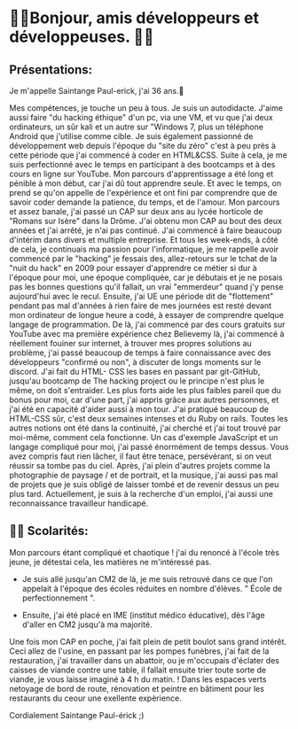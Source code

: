 # 🔸🔹Bonjour, amis développeurs et développeuses. 🔸🔹

## Présentations:

<p>Je m'appelle Saintange Paul-erick, j'ai 36 ans.🙂<p/>

<p>Mes compétences, je touche un peu à tous. Je suis un autodidacte.
 J'aime aussi faire "du hacking éthique" d'un pc, via une VM, et vu que j'ai deux ordinateurs, un sûr kali et un autre sur "Windows 7, plus un téléphone Android que j'utilise comme cible. Je suis également passionné de développement web depuis l'époque du "site du zéro" c'est à peu près à cette période que j'ai commencé à coder en HTML&CSS. Suite à cela, je me suis perfectionné avec le temps en participant à des bootcamps et à des cours en ligne sur YouTube. Mon parcours d'apprentissage a été long et pénible à mon début, car j'ai dû tout apprendre seule. Et avec le temps, on prend se qu'on appelle de l'expérience et ont fini par comprendre que de savoir coder demande la patience, du temps, et de l'amour. Mon parcours et assez banale, j'ai passé un CAP sur deux ans au lycée horticole de "Romans sur Isère" dans la Drôme. J'ai obtenu mon CAP au bout des deux années et j'ai arrêté, je n'ai pas continué. J'ai commencé à faire beaucoup d'intérim dans divers et multiple entreprise. Et tous les week-ends, à côté de cela, je continuais ma passion pour l'informatique, je me rappelle avoir commencé par le "hacking" je fessais des, allez-retours sur le tchat de la "nuit du hack" en 2009 pour essayer d'apprendre ce métier si dur à l'époque pour moi, une époque compliquée, car je débutais et je ne posais pas les bonnes questions qu'il fallait, un vrai "emmerdeur" quand j'y pense aujourd'hui avec le recul. Ensuite, j'ai UE une période dit de "flottement" pendant pas mal d'années à rien faire de mes journées est resté devant mon ordinateur de longue heure a codé, à essayer de comprendre quelque langage de programmation. De là, j'ai commencé par des cours gratuits sur YouTube avec ma première expérience chez Believemy là, j'ai commencé à réellement fouiner sur internet, à trouver mes propres solutions au problème, j'ai passé beaucoup de temps à faire connaissance avec des développeurs "confirmé ou non", à discuter de longs moments sur le discord. J'ai fait du HTML- CSS les bases en passant par git-GitHub, jusqu'au bootcamp de The hacking project ou le principe n'est plus le même, on doit s'entraider. Les plus forts aide les plus faibles pareil que du bonus pour moi, car d'une part, j'ai appris grâce aux autres personnes, et j'ai été en capacité d'aider aussi à mon tour. J'ai pratiqué beaucoup de HTML-CSS sûr, c'est deux semaines intenses et du Ruby on rails.
Toutes les autres notions ont été dans la continuité, j'ai cherché et j'ai tout trouvé par moi-même, comment cela fonctionne. Un cas d'exemple JavaScript et un langage compliqué pour moi, j'ai passé énormément de temps dessus. Vous avez compris faut rien lâcher, il faut être tenace, persévérant, si on veut réussir sa tombe pas du ciel. Après, j'ai plein d'autres projets comme la photographie de paysage / et de portrait, et la musique, j'ai aussi pas mal de projets que je suis obligé de laisser tombé et de revenir dessus un peu plus tard. Actuellement, je suis à la recherche d'un emploi, j'ai aussi une reconnaissance travailleur handicapé.

## 👨‍🎓 Scolarités:

Mon parcours étant compliqué et chaotique ! j'ai du renoncé à l'école très jeune, je détestai cela, les matières ne m'intéressé pas.

- Je suis allé jusqu'an CM2 de là, je me suis retrouvé dans ce que l'on appelait à l'époque des écoles réduites en nombre d'élèves. " École de perfectionnement ". 

- Ensuite, j'ai été placé en IME (institut médico éducative), dès l'âge d'aller en CM2 jusqu'à ma majorité.
 

 Une fois mon CAP en poche, j'ai fait plein de petit boulot sans grand intérêt. Ceci allez de l'usine, en passant par les pompes funèbres, j'ai fait de la restauration, j'ai travailler dans un abattoir, ou je m'occupais d'éclater des caisses de viande contre une table,  il fallait ensuite trier toute sorte de viande, je vous laisse imaginé à 4 h du matin. ! Dans les espaces verts netoyage de bord de route, rénovation et peintre en bâtiment pour les restaurants du ceour une exellente expèrience.

Cordialement Saintange Paul-érick ;)

